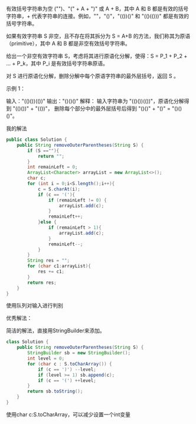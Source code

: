 有效括号字符串为空 ("")、"(" + A + ")" 或 A + B，其中 A 和 B 都是有效的括号字符串，+ 代表字符串的连接。例如，""，"()"，"(())()" 和 "(()(()))" 都是有效的括号字符串。

如果有效字符串 S 非空，且不存在将其拆分为 S = A+B 的方法，我们称其为原语（primitive），其中 A 和 B 都是非空有效括号字符串。

给出一个非空有效字符串 S，考虑将其进行原语化分解，使得：S = P_1 + P_2 + ... + P_k，其中 P_i 是有效括号字符串原语。

对 S 进行原语化分解，删除分解中每个原语字符串的最外层括号，返回 S 。



示例 1：

输入："(()())(())"
输出："()()()"
解释：
输入字符串为 "(()())(())"，原语化分解得到 "(()())" + "(())"，
删除每个部分中的最外层括号后得到 "()()" + "()" = "()()()"。

我的解法

```java
public class Solution {
    public String removeOuterParentheses(String S) {
        if (S ==""){
            return "";
        }
        int remainLeft = 0;
        ArrayList<Character> arrayList = new ArrayList<>();
        char c;
        for (int i = 0;i<S.length();i++){
            c = S.charAt(i);
            if (c == '('){
                if (remainLeft != 0) {
                    arrayList.add(c);
                }
                remainLeft++;
            }else {
                if (remainLeft > 1){
                    arrayList.add(c);
                }
                remainLeft--;
            }
        }
        String res = "";
        for (char c1:arrayList){
            res += c1;
        }
        return res;
    }
}
```

使用队列对输入进行判别



优秀解法：

简洁的解法，直接用StringBuilder来添加。

```java
class Solution {
    public String removeOuterParentheses(String S) {
        StringBuilder sb = new StringBuilder();
        int level = 0;
        for (char c : S.toCharArray()) {
            if (c == ')') --level;
            if (level >= 1) sb.append(c);
            if (c == '(') ++level;
        }
        return sb.toString();
    }
}
```

使用char c:S.toCharArray，可以减少设置一个int变量